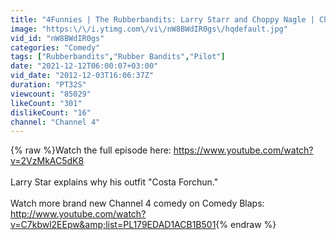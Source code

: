 ```yaml
---
title: "4Funnies | The Rubberbandits: Larry Starr and Choppy Nagle | Channel 4"
image: "https:\/\/i.ytimg.com\/vi\/nW8BWdIR0gs\/hqdefault.jpg"
vid_id: "nW8BWdIR0gs"
categories: "Comedy"
tags: ["Rubberbandits","Rubber Bandits","Pilot"]
date: "2021-12-12T06:00:07+03:00"
vid_date: "2012-12-03T16:06:37Z"
duration: "PT32S"
viewcount: "85029"
likeCount: "301"
dislikeCount: "16"
channel: "Channel 4"
---
```

{% raw %}Watch the full episode here: <a rel="nofollow" target="blank" href="https://www.youtube.com/watch?v=2VzMkAC5dK8">https://www.youtube.com/watch?v=2VzMkAC5dK8</a><br /><br />Larry Star explains why his outfit &quot;Costa Forchun.&quot;<br /><br />Watch more brand new Channel 4 comedy on Comedy Blaps: <a rel="nofollow" target="blank" href="http://www.youtube.com/watch?v=C7kbwl2EEpw&amp;list=PL179EDAD1ACB1B501">http://www.youtube.com/watch?v=C7kbwl2EEpw&amp;list=PL179EDAD1ACB1B501</a>{% endraw %}
